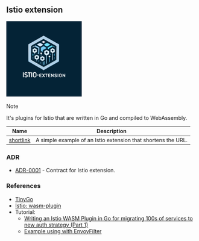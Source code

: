 ## Istio extension

<img width='200' height='200' src="./docs/public/logo.svg">

> [!NOTE]
> It's plugins for Istio that are written in Go and compiled to WebAssembly.

| Name                     | Description                                                   |
|--------------------------|---------------------------------------------------------------|
| [shortlink](./shortlink) | A simple example of an Istio extension that shortens the URL. |

### ADR

- [ADR-0001](./docs/ADR/decisions/0001-contract.md) - Contract for Istio extension.

### References

- [TinyGo](https://tinygo.org/)
- [Istio: wasm-plugin](https://istio.io/latest/docs/reference/config/proxy_extensions/wasm-plugin/)
- Tutorial:
  - [Writing an Istio WASM Plugin in Go for migrating 100s of services to new auth strategy (Part 1)](https://zendesk.engineering/writing-an-istio-wasm-plugin-in-go-for-migrating-100s-of-services-to-new-auth-strategy-part-1-cd551e1455d7)
  - [Example using with EnvoyFilter](https://gitverse.ru/kozlov.a.e/wasm-gofunc/content/master/conf/envoy_filter.yml)
